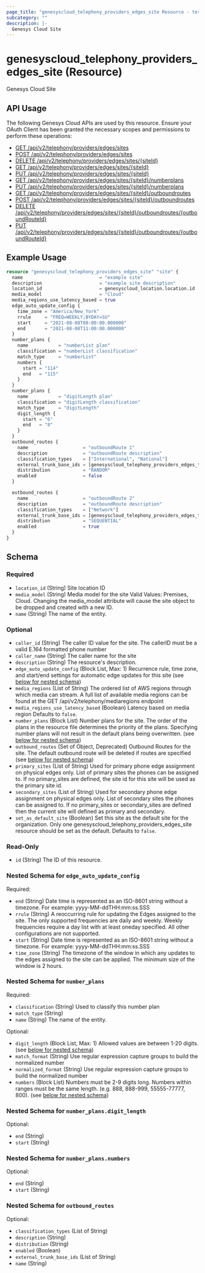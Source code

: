 ```yaml
---
page_title: "genesyscloud_telephony_providers_edges_site Resource - terraform-provider-genesyscloud"
subcategory: ""
description: |-
  Genesys Cloud Site
---
```

# genesyscloud_telephony_providers_edges_site (Resource)

Genesys Cloud Site

## API Usage
The following Genesys Cloud APIs are used by this resource. Ensure your OAuth Client has been granted the necessary scopes and permissions to perform these operations:

* [GET /api/v2/telephony/providers/edges/sites](https://developer.genesys.cloud/api/rest/v2/telephonyprovidersedge/#get-api-v2-telephony-providers-edges-sites)
* [POST /api/v2/telephony/providers/edges/sites](https://developer.genesys.cloud/api/rest/v2/telephonyprovidersedge/#post-api-v2-telephony-providers-edges-sites)
* [DELETE /api/v2/telephony/providers/edges/sites/{siteId}](https://developer.genesys.cloud/api/rest/v2/telephonyprovidersedge/#delete-api-v2-telephony-providers-edges-sites--siteId-)
* [GET /api/v2/telephony/providers/edges/sites/{siteId}](https://developer.genesys.cloud/api/rest/v2/telephonyprovidersedge/#get-api-v2-telephony-providers-edges-sites--siteId-)
* [PUT /api/v2/telephony/providers/edges/sites/{siteId}](https://developer.genesys.cloud/api/rest/v2/telephonyprovidersedge/#put-api-v2-telephony-providers-edges-sites--siteId-)
* [GET /api/v2/telephony/providers/edges/sites/{siteId}/numberplans](https://developer.genesys.cloud/api/rest/v2/telephonyprovidersedge/#get-api-v2-telephony-providers-edges-sites--siteId--numberplans)
* [PUT /api/v2/telephony/providers/edges/sites/{siteId}/numberplans](https://developer.genesys.cloud/api/rest/v2/telephonyprovidersedge/#put-api-v2-telephony-providers-edges-sites--siteId--numberplans)
* [GET /api/v2/telephony/providers/edges/sites/{siteId}/outboundroutes](https://developer.genesys.cloud/api/rest/v2/telephonyprovidersedge/#get-api-v2-telephony-providers-edges-sites--siteId--outboundroutes)
* [POST /api/v2/telephony/providers/edges/sites/{siteId}/outboundroutes](https://developer.genesys.cloud/api/rest/v2/telephonyprovidersedge/#post-api-v2-telephony-providers-edges-sites--siteId--outboundroutes)
* [DELETE /api/v2/telephony/providers/edges/sites/{siteId}/outboundroutes/{outboundRouteId}](https://developer.genesys.cloud/api/rest/v2/telephonyprovidersedge/#delete-api-v2-telephony-providers-edges-sites--siteId--outboundroutes--outboundRouteId-)
* [PUT /api/v2/telephony/providers/edges/sites/{siteId}/outboundroutes/{outboundRouteId}](https://developer.genesys.cloud/api/rest/v2/telephonyprovidersedge/#put-api-v2-telephony-providers-edges-sites--siteId--outboundroutes--outboundRouteId-)


## Example Usage

```terraform
resource "genesyscloud_telephony_providers_edges_site" "site" {
  name                            = "example site"
  description                     = "example site description"
  location_id                     = genesyscloud_location.location.id
  media_model                     = "Cloud"
  media_regions_use_latency_based = true
  edge_auto_update_config {
    time_zone = "America/New_York"
    rrule     = "FREQ=WEEKLY;BYDAY=SU"
    start     = "2021-08-08T08:00:00.000000"
    end       = "2021-08-08T11:00:00.000000"
  }
  number_plans {
    name           = "numberList plan"
    classification = "numberList classification"
    match_type     = "numberList"
    numbers {
      start = "114"
      end   = "115"
    }
  }
  number_plans {
    name           = "digitLength plan"
    classification = "digitLength classification"
    match_type     = "digitLength"
    digit_length {
      start = "6"
      end   = "8"
    }
  }
  outbound_routes {
    name                    = "outboundRoute 1"
    description             = "outboundRoute description"
    classification_types    = ["International", "National"]
    external_trunk_base_ids = [genesyscloud_telephony_providers_edges_trunkbasesettings.trunk-base-settings1.id]
    distribution            = "RANDOM"
    enabled                 = false
  }

  outbound_routes {
    name                    = "outboundRoute 2"
    description             = "outboundRoute description"
    classification_types    = ["Network"]
    external_trunk_base_ids = [genesyscloud_telephony_providers_edges_trunkbasesettings.trunk-base-settings2.id]
    distribution            = "SEQUENTIAL"
    enabled                 = true
  }
}
```

<!-- schema generated by tfplugindocs -->
## Schema

### Required

- `location_id` (String) Site location ID
- `media_model` (String) Media model for the site Valid Values: Premises, Cloud. Changing the media_model attribute will cause the site object to be dropped and created with a new ID.
- `name` (String) The name of the entity.

### Optional

- `caller_id` (String) The caller ID value for the site. The callerID must be a valid E.164 formatted phone number
- `caller_name` (String) The caller name for the site
- `description` (String) The resource's description.
- `edge_auto_update_config` (Block List, Max: 1) Recurrence rule, time zone, and start/end settings for automatic edge updates for this site (see [below for nested schema](#nestedblock--edge_auto_update_config))
- `media_regions` (List of String) The ordered list of AWS regions through which media can stream. A full list of available media regions can be found at the GET /api/v2/telephony/mediaregions endpoint
- `media_regions_use_latency_based` (Boolean) Latency based on media region Defaults to `false`.
- `number_plans` (Block List) Number plans for the site. The order of the plans in the resource file determines the priority of the plans. Specifying number plans will not result in the default plans being overwritten. (see [below for nested schema](#nestedblock--number_plans))
- `outbound_routes` (Set of Object, Deprecated) Outbound Routes for the site. The default outbound route will be deleted if routes are specified (see [below for nested schema](#nestedatt--outbound_routes))
- `primary_sites` (List of String) Used for primary phone edge assignment on physical edges only.  List of primary sites the phones can be assigned to. If no primary_sites are defined, the site id for this site will be used as the primary site id.
- `secondary_sites` (List of String) Used for secondary phone edge assignment on physical edges only.  List of secondary sites the phones can be assigned to.  If no primary_sites or secondary_sites are defined then the current site will defined as primary and secondary.
- `set_as_default_site` (Boolean) Set this site as the default site for the organization. Only one genesyscloud_telephony_providers_edges_site resource should be set as the default. Defaults to `false`.

### Read-Only

- `id` (String) The ID of this resource.

<a id="nestedblock--edge_auto_update_config"></a>
### Nested Schema for `edge_auto_update_config`

Required:

- `end` (String) Date time is represented as an ISO-8601 string without a timezone. For example: yyyy-MM-ddTHH:mm:ss.SSS
- `rrule` (String) A reoccurring rule for updating the Edges assigned to the site. The only supported frequencies are daily and weekly. Weekly frequencies require a day list with at least oneday specified. All other configurations are not supported.
- `start` (String) Date time is represented as an ISO-8601 string without a timezone. For example: yyyy-MM-ddTHH:mm:ss.SSS
- `time_zone` (String) The timezone of the window in which any updates to the edges assigned to the site can be applied. The minimum size of the window is 2 hours.


<a id="nestedblock--number_plans"></a>
### Nested Schema for `number_plans`

Required:

- `classification` (String) Used to classify this number plan
- `match_type` (String)
- `name` (String) The name of the entity.

Optional:

- `digit_length` (Block List, Max: 1) Allowed values are between 1-20 digits. (see [below for nested schema](#nestedblock--number_plans--digit_length))
- `match_format` (String) Use regular expression capture groups to build the normalized number
- `normalized_format` (String) Use regular expression capture groups to build the normalized number
- `numbers` (Block List) Numbers must be 2-9 digits long. Numbers within ranges must be the same length. (e.g. 888, 888-999, 55555-77777, 800). (see [below for nested schema](#nestedblock--number_plans--numbers))

<a id="nestedblock--number_plans--digit_length"></a>
### Nested Schema for `number_plans.digit_length`

Optional:

- `end` (String)
- `start` (String)


<a id="nestedblock--number_plans--numbers"></a>
### Nested Schema for `number_plans.numbers`

Optional:

- `end` (String)
- `start` (String)



<a id="nestedatt--outbound_routes"></a>
### Nested Schema for `outbound_routes`

Optional:

- `classification_types` (List of String)
- `description` (String)
- `distribution` (String)
- `enabled` (Boolean)
- `external_trunk_base_ids` (List of String)
- `name` (String)

